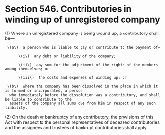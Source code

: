 # Section 546. Contributories in winding up of unregistered company

\(1\) Where an unregistered company is being wound up, a contributory shall be—

     \(a\)  a person who is liable to pay or contribute to the payment of—

          \(i\)  any debt or liability of the company;

          \(ii\)  any sum for the adjustment of the rights of the members among themselves; or

          \(iii\)  the costs and expenses of winding up; or

     \(b\)  where the company has been dissolved in the place in which it is formed or incorporated, a person   
      who immediately before the dissolution was a contributory, and shall be liable to contribute to the   
      assets of the company all sums due from him in respect of any such liability.

\(2\) On the death or bankruptcy of any contributory, the provisions of this Act with respect to the personal representatives of deceased contributories and the assignees and trustees of bankrupt contributories shall apply.

